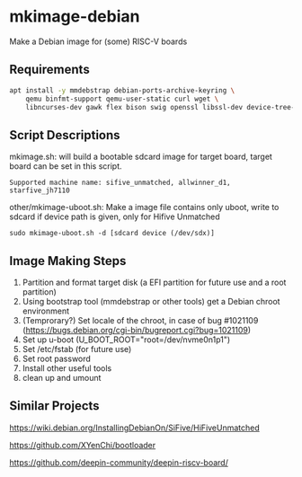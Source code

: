 # mkimage-debian
Make a Debian image for (some) RISC-V boards

## Requirements
```bash
apt install -y mmdebstrap debian-ports-archive-keyring \
	qemu binfmt-support qemu-user-static curl wget \
	libncurses-dev gawk flex bison swig openssl libssl-dev device-tree-compiler \ 
```

## Script Descriptions
mkimage.sh: will build a bootable sdcard image for target board, target board can be set in this script.

```Supported machine name: sifive_unmatched, allwinner_d1, starfive_jh7110```

other/mkimage-uboot.sh: Make a image file contains only uboot, write to sdcard if device path is given, only for Hifive Unmatched

```sudo mkimage-uboot.sh -d [sdcard device (/dev/sdx)]```

## Image Making Steps
1. Partition and format target disk (a EFI partition for future use and a root partition)
2. Using bootstrap tool (mmdebstrap or other tools) get a Debian chroot environment
3. (Temprorary?) Set locale of the chroot, in case of bug #1021109 (https://bugs.debian.org/cgi-bin/bugreport.cgi?bug=1021109)
4. Set up u-boot (U_BOOT_ROOT="root=/dev/nvme0n1p1")
5. Set /etc/fstab (for future use)
6. Set root password
7. Install other useful tools
8. clean up and umount


## Similar Projects
https://wiki.debian.org/InstallingDebianOn/SiFive/HiFiveUnmatched

https://github.com/XYenChi/bootloader

https://github.com/deepin-community/deepin-riscv-board/
